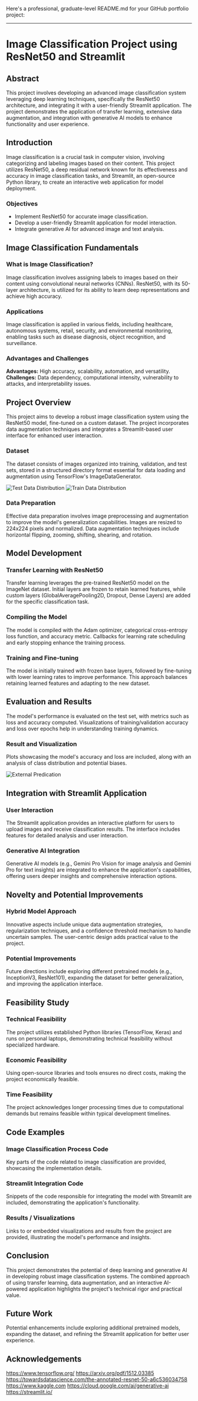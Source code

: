 Here's a professional, graduate-level README.md for your GitHub portfolio project:

---

# Image Classification Project using ResNet50 and Streamlit

## Abstract

This project involves developing an advanced image classification system leveraging deep learning techniques, specifically the ResNet50 architecture, and integrating it with a user-friendly Streamlit application. The project demonstrates the application of transfer learning, extensive data augmentation, and integration with generative AI models to enhance functionality and user experience.

## Introduction

Image classification is a crucial task in computer vision, involving categorizing and labeling images based on their content. This project utilizes ResNet50, a deep residual network known for its effectiveness and accuracy in image classification tasks, and Streamlit, an open-source Python library, to create an interactive web application for model deployment.

### Objectives

- Implement ResNet50 for accurate image classification.
- Develop a user-friendly Streamlit application for model interaction.
- Integrate generative AI for advanced image and text analysis.

## Image Classification Fundamentals

### What is Image Classification?

Image classification involves assigning labels to images based on their content using convolutional neural networks (CNNs). ResNet50, with its 50-layer architecture, is utilized for its ability to learn deep representations and achieve high accuracy.

### Applications

Image classification is applied in various fields, including healthcare, autonomous systems, retail, security, and environmental monitoring, enabling tasks such as disease diagnosis, object recognition, and surveillance.

### Advantages and Challenges

**Advantages:** High accuracy, scalability, automation, and versatility.  
**Challenges:** Data dependency, computational intensity, vulnerability to attacks, and interpretability issues.

## Project Overview

This project aims to develop a robust image classification system using the ResNet50 model, fine-tuned on a custom dataset. The project incorporates data augmentation techniques and integrates a Streamlit-based user interface for enhanced user interaction.

### Dataset

The dataset consists of images organized into training, validation, and test sets, stored in a structured directory format essential for data loading and augmentation using TensorFlow's ImageDataGenerator.

![Test Data Distribution](chart1.png)
![Train Data Distribution](chart2.png)

### Data Preparation

Effective data preparation involves image preprocessing and augmentation to improve the model's generalization capabilities. Images are resized to 224x224 pixels and normalized. Data augmentation techniques include horizontal flipping, zooming, shifting, shearing, and rotation.

## Model Development

### Transfer Learning with ResNet50

Transfer learning leverages the pre-trained ResNet50 model on the ImageNet dataset. Initial layers are frozen to retain learned features, while custom layers (GlobalAveragePooling2D, Dropout, Dense Layers) are added for the specific classification task.

### Compiling the Model

The model is compiled with the Adam optimizer, categorical cross-entropy loss function, and accuracy metric. Callbacks for learning rate scheduling and early stopping enhance the training process.

### Training and Fine-tuning

The model is initially trained with frozen base layers, followed by fine-tuning with lower learning rates to improve performance. This approach balances retaining learned features and adapting to the new dataset.

## Evaluation and Results

The model's performance is evaluated on the test set, with metrics such as loss and accuracy computed. Visualizations of training/validation accuracy and loss over epochs help in understanding training dynamics.

### Result and Visualization

Plots showcasing the model's accuracy and loss are included, along with an analysis of class distribution and potential biases.

![External Predication](externalpredication.png)

## Integration with Streamlit Application

### User Interaction

The Streamlit application provides an interactive platform for users to upload images and receive classification results. The interface includes features for detailed analysis and user interaction.

### Generative AI Integration

Generative AI models (e.g., Gemini Pro Vision for image analysis and Gemini Pro for text insights) are integrated to enhance the application's capabilities, offering users deeper insights and comprehensive interaction options.

## Novelty and Potential Improvements

### Hybrid Model Approach

Innovative aspects include unique data augmentation strategies, regularization techniques, and a confidence threshold mechanism to handle uncertain samples. The user-centric design adds practical value to the project.

### Potential Improvements

Future directions include exploring different pretrained models (e.g., InceptionV3, ResNet101), expanding the dataset for better generalization, and improving the application interface.

## Feasibility Study

### Technical Feasibility

The project utilizes established Python libraries (TensorFlow, Keras) and runs on personal laptops, demonstrating technical feasibility without specialized hardware.

### Economic Feasibility

Using open-source libraries and tools ensures no direct costs, making the project economically feasible.

### Time Feasibility

The project acknowledges longer processing times due to computational demands but remains feasible within typical development timelines.

## Code Examples

### Image Classification Process Code

Key parts of the code related to image classification are provided, showcasing the implementation details.

### Streamlit Integration Code

Snippets of the code responsible for integrating the model with Streamlit are included, demonstrating the application's functionality.

### Results / Visualizations

Links to or embedded visualizations and results from the project are provided, illustrating the model's performance and insights.

## Conclusion

This project demonstrates the potential of deep learning and generative AI in developing robust image classification systems. The combined approach of using transfer learning, data augmentation, and an interactive AI-powered application highlights the project's technical rigor and practical value.

## Future Work

Potential enhancements include exploring additional pretrained models, expanding the dataset, and refining the Streamlit application for better user experience.

## Acknowledgements

https://www.tensorflow.org/
https://arxiv.org/pdf/1512.03385
https://towardsdatascience.com/the-annotated-resnet-50-a6c536034758
https://www.kaggle.com
https://cloud.google.com/ai/generative-ai
https://streamlit.io/
